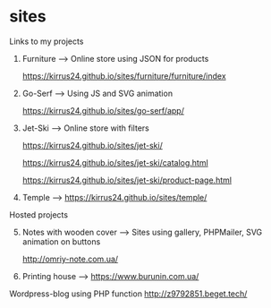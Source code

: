 # sites

Links to my projects

1. Furniture –>
   Online store using JSON for products

   https://kirrus24.github.io/sites/furniture/furniture/index

2. Go-Serf –>
   Using JS and SVG animation

   https://kirrus24.github.io/sites/go-serf/app/

3. Jet-Ski –>
   Online store with filters

   https://kirrus24.github.io/sites/jet-ski/

   https://kirrus24.github.io/sites/jet-ski/catalog.html

   https://kirrus24.github.io/sites/jet-ski/product-page.html

4. Temple –>
   https://kirrus24.github.io/sites/temple/

Hosted projects

5. Notes with wooden cover –>
   Sites using gallery, PHPMailer, SVG animation on buttons

   http://omriy-note.com.ua/

6. Printing house –>
   https://www.burunin.com.ua/

Wordpress-blog using PHP function
http://z9792851.beget.tech/
